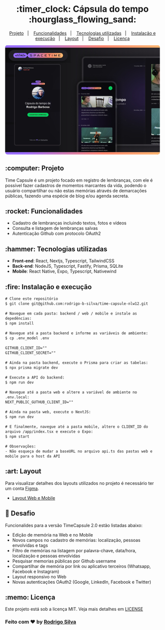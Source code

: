 <h1 align="center">
    :timer_clock: Cápsula do tempo :hourglass_flowing_sand:
</h1>

<p align="center">
  <a href="#projeto">Projeto</a>&nbsp;&nbsp;&nbsp;|&nbsp;&nbsp;&nbsp;
  <a href="#funcionalidades">Funcionalidades</a>&nbsp;&nbsp;&nbsp;|&nbsp;&nbsp;&nbsp;
  <a href="#tecnologias">Tecnologias utilizadas</a>&nbsp;&nbsp;&nbsp;|&nbsp;&nbsp;&nbsp;
  <a href="#instalacao">Instalação e execução</a>&nbsp;&nbsp;&nbsp;|&nbsp;&nbsp;&nbsp;
  <a href="#layout">Layout</a>&nbsp;&nbsp;&nbsp;|&nbsp;&nbsp;&nbsp;
  <a href="#desafio">Desafio</a>&nbsp;&nbsp;&nbsp;|&nbsp;&nbsp;&nbsp;
  <a href="#licenca">Licença</a>
</p>

<p align="center">
    <img src="https://github.com/rodrigo-b-silva/time-capsule-nlw12/blob/main/.github/banner-nlw.png" width="1100"/>
</p>

<h2 id="projeto">:computer: Projeto</h2>
Time Capsule é um projeto focado em registro de lembranças, com ele é possível fazer cadastros de momentos marcantes da vida, podendo o usuário compartilhar ou não estas memórias através de demarcações públicas, fazendo uma espécie de blog e/ou agenda secreta.


<h2 id="funcionalidades">:rocket: Funcionalidades</h2>

* Cadastro de lembranças incluindo textos, fotos e vídeos
* Consulta e listagem de lembranças salvas
* Autenticação Github com protocolo OAuth2


<h2 id="tecnologias">:hammer: Tecnologias utilizadas</h2>

* **Front-end**: React, Nextjs, Typescript, TailwindCSS
* **Back-end**: NodeJS, Typescript, Fastify, Prisma, SQLite
* **Mobile**: React Native, Expo, Typescript, Nativewind


<h2 id="instalacao">:fire: Instalação e execução</h2>

```
# Clone este repositório
$ git clone git@github.com:rodrigo-b-silva/time-capsule-nlw12.git

# Navegue em cada pasta: backend / web / mobile e instale as depedências:
$ npm install

# Navegue até a pasta backend e informe as variáveis de ambiente:
$ cp .env_model .env

GITHUB_CLIENT_ID=""
GITHUB_CLIENT_SECRET=""

# Ainda na pasta backend, execute o Prisma para criar as tabelas:
$ npx prisma migrate dev

# Execute a API do backend:
$ npm run dev

# Navegue até a pasta web e altere a variável de ambiente no .env.local:
NEXT_PUBLIC_GUTHUB_CLIENT_ID=""

# Ainda na pasta web, execute o NextJS:
$ npm run dev

# E finalmente, navegue até a pasta mobile, altere o CLIENT_ID do arquivo /app/index.tsx e execute o Expo:
$ npm start

# Observações:
- Não esqueça de mudar a baseURL no arquivo api.ts das pastas web e mobile para o host da API
```

<h2 id="layout">:art: Layout</h2>

Para visualizar detalhes dos layouts utilizados no projeto é necessário ter um conta [Figma](https://www.figma.com/).
* [Layout Web e Mobile](https://www.figma.com/community/file/1240071097028170811)


<h2 id="desafio">🧠 Desafio</h2>

Funcionalides para a versão TimeCapsule 2.0 estão listadas abaixo:
* Edição de memória na Web e no Mobile
* Novos campos no cadastro de memórias: localização, pessoas envolvidas e tags
* Filtro de memórias na listagem por palavra-chave, data/hora, localização e pessoas envolvidas 
* Pesquisar memorias públicas por Github username
* Compartilhar de memória por link ou aplicativo terceiros (Whatsapp, Facebook e Instagram)
* Layout responsivo no Web
* Novas autenticações OAuth2 (Google, LinkedIn, Facebook e Twitter)


<h2 id="licenca">:memo: Licença</h2>

Este projeto está sob a licença MIT. Veja mais detalhes em [LICENSE](https://github.com/rodrigo-b-silva/time-capsule-nlw12/blob/main/LICENSE) 


### Feito com :heart: by [Rodrigo Silva](https://www.linkedin.com/in/rodrigobarbosa1993)
